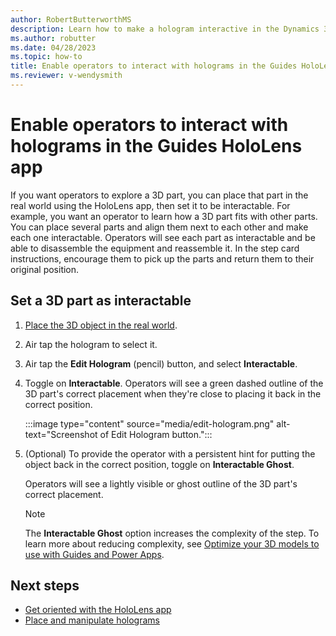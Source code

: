 ```yaml
---
author: RobertButterworthMS
description: Learn how to make a hologram interactive in the Dynamics 365 Guides HoloLens app
ms.author: robutter
ms.date: 04/28/2023
ms.topic: how-to
title: Enable operators to interact with holograms in the Guides HoloLens app
ms.reviewer: v-wendysmith
---
```


# Enable operators to interact with holograms in the Guides HoloLens app

If you want operators to explore a 3D part, you can place that part in the real world using the HoloLens app, then set it to be interactable. For example, you want an operator to learn how a 3D part fits with other parts. You can place several parts and align them next to each other and make each one interactable. Operators will see each part as interactable and be able to disassemble the equipment and reassemble it. In the step card instructions, encourage them to pick up the parts and return them to their original position.

## Set a 3D part as interactable

1. [Place the 3D object in the real world](hololens-app-place-holograms.md).

1. Air tap the hologram to select it.

1. Air tap the **Edit Hologram** (pencil) button, and select **Interactable**.

1. Toggle on **Interactable**. Operators will see a green dashed outline of the 3D part's correct placement when they're close to placing it back in the correct position.

   :::image type="content" source="media/edit-hologram.png" alt-text="Screenshot of Edit Hologram button.":::

1. (Optional) To provide the operator with a persistent hint for putting the object back in the correct position, toggle on **Interactable Ghost**.

   Operators will see a lightly visible or ghost outline of the 3D part's correct placement.

   > [!NOTE]
   > The **Interactable Ghost** option increases the complexity of the step. To learn more about reducing complexity, see [Optimize your 3D models to use with Guides and Power Apps](/dynamics365/mixed-reality/guides/3d-content-guidelines/optimize-models).

## Next steps

- [Get oriented with the HoloLens app](hololens-app-orientation.md)
- [Place and manipulate holograms](hololens-app-place-holograms.md)